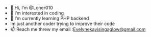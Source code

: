 - 👋 Hi, I’m @Loner010
- 👀 I’m interested in coding 
- 🌱 I’m currently learning PHP backend 
- Im just another coder trying to improve their code 
- 📫 Reach me threw my email :Evelynekayisingaglow@gmail.com
